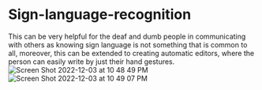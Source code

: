 # Sign-language-recognition

This can be very helpful for the deaf and dumb people in communicating with others as knowing sign language is not something that is common to all, moreover, this can be extended to creating automatic editors, where the person can easily write by just their hand gestures.
![Screen Shot 2022-12-03 at 10 48 49 PM](https://user-images.githubusercontent.com/97599070/205466415-25d8f361-8280-4a13-b77e-7c0ec00b7015.jpg)
![Screen Shot 2022-12-03 at 10 49 07 PM](https://user-images.githubusercontent.com/97599070/205466417-18dd65da-6202-41d3-ab0d-d12872bc49c6.jpg)
